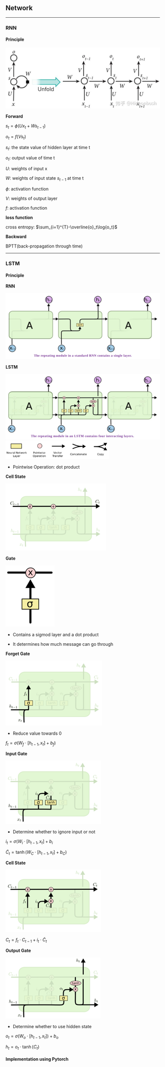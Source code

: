 ## Network

---

### RNN

#### Principle

<img src="Images/rnn.png" style="zoom:50%;" />

**Forward**

$s_t = \phi(Ux_t + Ws_{t-1})$

$o_t = f(Vs_t)$

$s_t$: the state value of hidden layer at time t

$o_t$: output value of time t

$U$: weights of input x

$W$: weights of input state $s_{t-1}$ at time t

$\phi$: activation function

$V$: weights of output layer

$f$: activation function

**loss function**

cross entropy: $\sum_{i=1}^{T}-\overline{o}_t\log{o_t}$

**Backward**

BPTT(back-propagation through time)

---

### LSTM

#### Principle

**RNN**

<img src="Images/rnn_module.png" style="zoom:50%;" />

**LSTM**

<img src="Images/lstm_module.png" style="zoom:50%;" />

<img src="Images/symbols.png" style="zoom:33%;" />

- Pointwise Operation: dot product

**Cell State**

<img src="Images/cell_state.png" style="zoom:33%;" />

**Gate**

<img src="Images/gate.png" style="zoom:25%;" />

- Contains a sigmod layer and a dot product

- It determines how much message can go through

**Forget Gate**

<img src="Images/forget_gate.png" style="zoom:33%;" />

- Reduce value towards 0

$f_t=\sigma(W_f\cdot[h_{t-1}, x_t]+b_f)$

**Input Gate**

<img src="Images/input_gate.png" style="zoom:33%;" />

- Determine whether to ignore input or not

$i_t=\sigma(W_i\cdot[h_{t-1},x_t]+b_i$

$\widetilde{C}_t = \tanh{(W_C\cdot[h_{t-1},x_t]+b_C)}$

**Cell State**

<img src="Images/update_cell_state.png" style="zoom:33%;" />

$C_t=f_t\cdot{C_{t-1}}+i_t\cdot{\widetilde{C}_t}$

**Output Gate**

<img src="Images/output_gate.png" style="zoom:33%;" />

- Determine whether to use hidden state

$o_t = \sigma(W_o\cdot[h_{t-1},x_t])+b_o$

$h_t = o_t\cdot\tanh{(C_t)}$

#### Implementation using Pytorch

